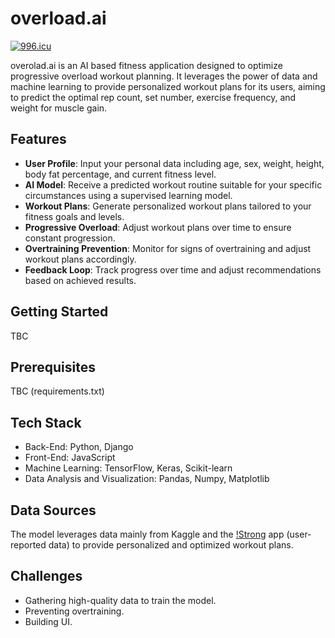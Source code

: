# overload.ai

[![996.icu](https://img.shields.io/badge/link-996.icu-red.svg)](https://996.icu)

overolad.ai is an AI based fitness application designed to optimize progressive overload workout planning. It leverages the power of data and machine learning to provide personalized workout plans for its users, aiming to predict the optimal rep count, set number, exercise frequency, and weight for muscle gain.

## Features

- **User Profile**: Input your personal data including age, sex, weight, height, body fat percentage, and current fitness level.
- **AI Model**: Receive a predicted workout routine suitable for your specific circumstances using a supervised learning model.
- **Workout Plans**: Generate personalized workout plans tailored to your fitness goals and levels.
- **Progressive Overload**: Adjust workout plans over time to ensure constant progression.
- **Overtraining Prevention**: Monitor for signs of overtraining and adjust workout plans accordingly.
- **Feedback Loop**: Track progress over time and adjust recommendations based on achieved results.

## Getting Started

TBC

## Prerequisites

TBC (requirements.txt)

## Tech Stack

- Back-End: Python, Django
- Front-End: JavaScript
- Machine Learning: TensorFlow, Keras, Scikit-learn
- Data Analysis and Visualization: Pandas, Numpy, Matplotlib

## Data Sources

The model leverages data mainly from Kaggle and the [!Strong](https://www.strong.app/) app (user-reported data) to provide personalized and optimized workout plans.

## Challenges

- Gathering high-quality data to train the model.
- Preventing overtraining.
- Building UI.

